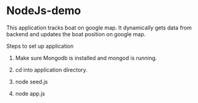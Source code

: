 NodeJs-demo
===========
This application tracks boat on google map. It dynamically gets data from backend and updates the boat position on google map.

Steps to set up application 

  1. Make sure Mongodb is installed and mongod is running.

  2. cd into application directory.

  3. node seed.js

  4. node app.js

